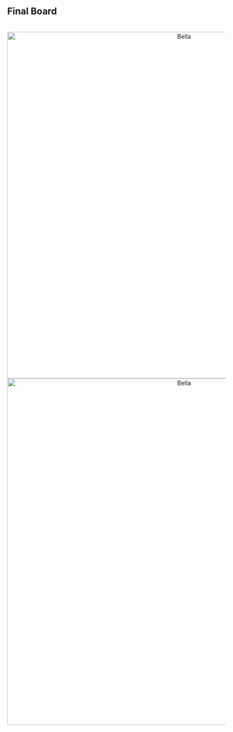 ## Final Board
<p align="center">
<Br><img alt="Bella" src="https://github.com/bellaaaaaaa216/Bella216/blob/master/_posts/B&H_1.jpg?raw=true" width="800">
<Br><img alt="Bella" src="https://github.com/bellaaaaaaa216/Bella216/blob/master/_posts/B&H_2.jpg?raw=true" width="800">
